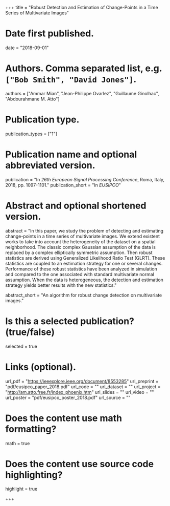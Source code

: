 +++
title = "Robust Detection and Estimation of Change-Points in a Time Series of Multivariate Images"

# Date first published.
date = "2018-09-01"

# Authors. Comma separated list, e.g. `["Bob Smith", "David Jones"]`.
authors = ["Ammar Mian", "Jean-Philippe Ovarlez", "Guillaume Ginolhac", "Abdourahmane M. Atto"]

# Publication type.
publication_types = ["1"]

# Publication name and optional abbreviated version.
publication = "In *26th European Signal Processing Conference*, Roma, Italy, 2018, pp. 1097-1101."
publication_short = "In *EUSIPCO*"

# Abstract and optional shortened version.
abstract = "In this paper, we study the problem of detecting and estimating change-points in a time series of multivariate images. We extend existent works to take into account the heterogeneity of the dataset on a spatial neighborhood. The classic complex Gaussian assumption of the data is replaced by a complex elliptically symmetric assumption. Then robust statistics are derived using Generalized Likelihood Ratio Test (GLRT). These statistics are coupled to an estimation strategy for one or several changes. Performance of these robust statistics have been analyzed in simulation and compared to the one associated with standard multivariate normal assumption. When the data is heterogeneous, the detection and estimation strategy yields better results with the new statistics." 

abstract_short = "An algorithm for robust change detection on multivariate images."

# Is this a selected publication? (true/false)
selected = true

# Links (optional).
url_pdf = "https://ieeexplore.ieee.org/document/8553285"
url_preprint = "pdf/eusipco_paper_2018.pdf"
url_code = ""
url_dataset = ""
url_project = "http://am.atto.free.fr/index_phoenix.htm"
url_slides = ""
url_video = ""
url_poster = "pdf/eusipco_poster_2018.pdf"
url_source = ""




# Does the content use math formatting?
math = true

# Does the content use source code highlighting?
highlight = true


+++